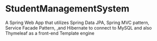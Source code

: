 # StudentManagementSystem
A Spring Web App that utilizes Spring Data JPA, Spring MVC pattern, Service Facade Pattern, ,and Hibernate to connect to MySQL and also Thymeleaf as a front-end Template engine
